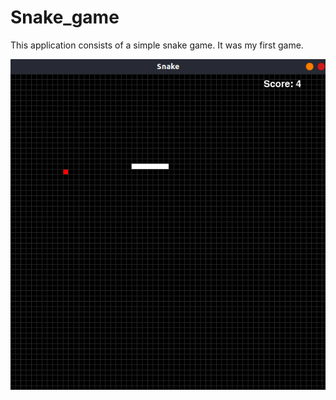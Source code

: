 # Snake_game

This application consists of a simple snake game. It was my first game.

![Game representation](picture.png)
